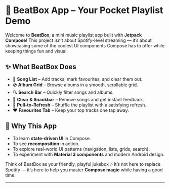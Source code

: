 # 🎵 BeatBox App – Your Pocket Playlist Demo

Welcome to **BeatBox**, a mini music playlist app built with **Jetpack Compose**!
This project isn’t about Spotify-level streaming — it’s about showcasing some of the coolest UI components Compose has to offer while keeping things fun and visual.

## ✨ What BeatBox Does

* 📜 **Song List** – Add tracks, mark favourites, and clear them out.
* 💿 **Album Grid** – Browse albums in a smooth, scrollable grid.
* 🔍 **Search Bar** – Quickly filter songs and albums.
* 🧹 **Clear & Snackbar** – Remove songs and get instant feedback.
* 🔄 **Pull-to-Refresh** – Shuffle the playlist with a satisfying refresh.
* ❤️ **Favourites Tab** – Keep your top tracks one tap away.

## 🎯 Why This App

*  To learn **state-driven UI** in Compose.
*  To see **recomposition** in action.
*  To explore real-world UI patterns (navigation, lists, grids, search).
*  To experiment with **Material 3 components** and modern Android design.


Think of BeatBox as your friendly, playful jukebox 🎶
It’s not here to replace Spotify — it’s here to help you master **Compose magic** while having a good time.

---
